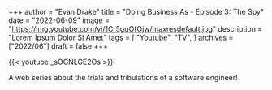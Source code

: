 +++
author = "Evan Drake"
title = "Doing Business As - Episode 3: The Spy"
date = "2022-06-09"
image = "https://img.youtube.com/vi/1Cr5gqOfOjw/maxresdefault.jpg"
description = "Lorem Ipsum Dolor Si Amet"
tags = [
    "Youtube",
    "TV",
]
archives = ["2022/06"]
draft = false
+++


{{< youtube _sOGNLGE2Os >}}

A web series about the trials and tribulations of a software engineer!